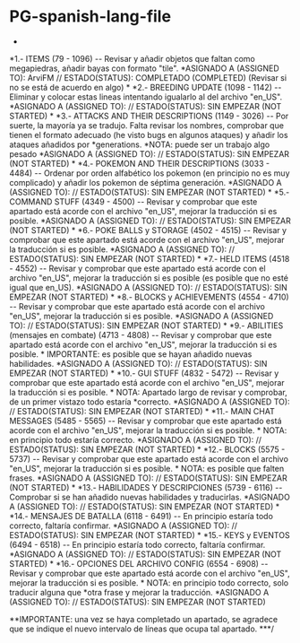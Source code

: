 # PG-spanish-lang-file
*
*1.- ITEMS (79 - 1096) -- Revisar y añadir objetos que faltan como megapiedras, añadir bayas con formato "tile".
*ASIGNADO A (ASSIGNED TO): ArviFM  // ESTADO(STATUS): COMPLETADO (COMPLETED) (Revisar si no se está de acuerdo en algo) 
*
*2.- BREEDING UPDATE (1098 - 1142) -- Eliminar y colocar estas lineas intentando igualarlo al del archivo "en_US".
*ASIGNADO A (ASSIGNED TO):  // ESTADO(STATUS):  SIN EMPEZAR (NOT STARTED)
*
*3.- ATTACKS AND THEIR DESCRIPTIONS (1149 - 3026) -- Por suerte, la mayoría ya se tradujo. Falta revisar los nombres, comprobar que tienen el formato adecuado (he visto bugs en algunos ataques) y añadir los ataques añadidos por *generations. *NOTA: puede ser un trabajo algo pesado
*ASIGNADO A (ASSIGNED TO):  // ESTADO(STATUS):  SIN EMPEZAR (NOT STARTED)
*
*4.- POKEMON AND THEIR DESCRIPTIONS (3033 - 4484) -- Ordenar por orden alfabético los pokemon (en principio no es muy complicado) y añadir los pokemon de séptima generación.
*ASIGNADO A (ASSIGNED TO):  // ESTADO(STATUS):  SIN EMPEZAR (NOT STARTED)
*
*5.- COMMAND STUFF (4349 - 4500) -- Revisar y comprobar que este apartado está acorde con el archivo "en_US", mejorar la traducción si es posible.
*ASIGNADO A (ASSIGNED TO):  // ESTADO(STATUS):  SIN EMPEZAR (NOT STARTED)
*
*6.- POKE BALLS y STORAGE (4502 - 4515) -- Revisar y comprobar que este apartado está acorde con el archivo "en_US", mejorar la traducción si es posible.
*ASIGNADO A (ASSIGNED TO):  // ESTADO(STATUS):  SIN EMPEZAR (NOT STARTED)
*
*7.- HELD ITEMS (4518 - 4552) -- Revisar y comprobar que este apartado está acorde con el archivo "en_US", mejorar la traducción si es posible (es posible que no esté igual que en_US).
*ASIGNADO A (ASSIGNED TO):  // ESTADO(STATUS):  SIN EMPEZAR (NOT STARTED)
*
*8.- BLOCKS y ACHIEVEMENTS (4554 - 4710) -- Revisar y comprobar que este apartado está acorde con el archivo "en_US", mejorar la traducción si es posible.
*ASIGNADO A (ASSIGNED TO):  // ESTADO(STATUS):  SIN EMPEZAR (NOT STARTED)
*
*9.- ABILITIES (mensajes en combate) (4713 - 4808) -- Revisar y comprobar que este apartado está acorde con el archivo "en_US", mejorar la traducción si es posible. * IMPORTANTE: es posible que se hayan añadido nuevas habilidades.
*ASIGNADO A (ASSIGNED TO):  // ESTADO(STATUS):  SIN EMPEZAR (NOT STARTED)
*
*10.- GUI STUFF (4832 - 5472) -- Revisar y comprobar que este apartado está acorde con el archivo "en_US", mejorar la traducción si es posible. * NOTA: Apartado largo de revisar y comprobar, de un primer vistazo todo estaría *correcto.
*ASIGNADO A (ASSIGNED TO):  // ESTADO(STATUS):  SIN EMPEZAR (NOT STARTED)
*
*11.- MAIN CHAT MESSAGES (5485 - 5565) -- Revisar y comprobar que este apartado está acorde con el archivo "en_US", mejorar la traducción si es posible. * NOTA: en principio todo estaría correcto.
*ASIGNADO A (ASSIGNED TO):  // ESTADO(STATUS):  SIN EMPEZAR (NOT STARTED)
*
*12.- BLOCKS (5575 - 5737) -- Revisar y comprobar que este apartado está acorde con el archivo "en_US", mejorar la traducción si es posible. * NOTA: es posible que falten frases.
*ASIGNADO A (ASSIGNED TO):  // ESTADO(STATUS):  SIN EMPEZAR (NOT STARTED)
*
*13.- HABILIDADES Y DESCRIPCIONES (5739 - 6116) -- Comprobar si se han añadido nuevas habilidades y traducirlas.
*ASIGNADO A (ASSIGNED TO):  // ESTADO(STATUS):  SIN EMPEZAR (NOT STARTED)
*
*14.- MENSAJES DE BATALLA (6118 - 6491) -- En principio estaría todo correcto, faltaría confirmar.
*ASIGNADO A (ASSIGNED TO):  // ESTADO(STATUS):  SIN EMPEZAR (NOT STARTED)
*
*15.- KEYS y EVENTOS (6494 - 6518) -- En principio estaría todo correcto, faltaría confirmar.
*ASIGNADO A (ASSIGNED TO):  // ESTADO(STATUS):  SIN EMPEZAR (NOT STARTED)
*
*16.- OPCIONES DEL ARCHIVO CONFIG (6554 - 6908) -- Revisar y comprobar que este apartado está acorde con el archivo "en_US", mejorar la traducción si es posible. * NOTA: en principio todo correcto, solo traducir alguna que *otra frase y mejorar la traducción.
*ASIGNADO A (ASSIGNED TO):  // ESTADO(STATUS):  SIN EMPEZAR (NOT STARTED)

**IMPORTANTE: una vez se haya completado un apartado, se agradece que se indique el nuevo intervalo de líneas que ocupa tal apartado.
***/
